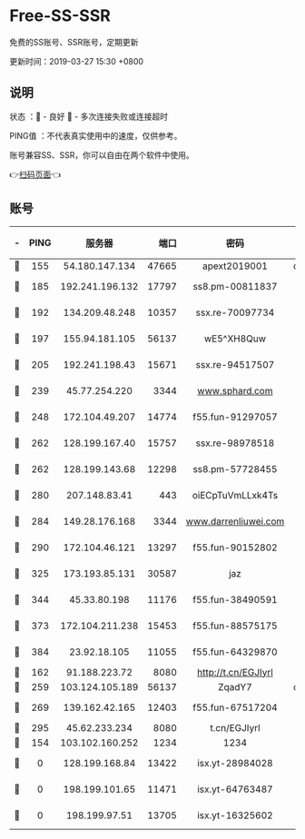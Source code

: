 # Free-SS-SSR

免费的SS账号、SSR账号，定期更新

更新时间：2019-03-27 15:30 +0800

## 说明

状态     ：🙂 - 良好 🙁 - 多次连接失败或连接超时

PING值   ：不代表真实使用中的速度，仅供参考。

账号兼容SS、SSR，你可以自由在两个软件中使用。

👉[扫码页面](https://liesauer.github.io/Free-SS-SSR/)👈

## 账号

|-|PING|服务器|端口|密码|加密方式|区域|
|:----:|:----:|:-----:|-----:|:----:|:----:|:----:|
|🙂|155|54.180.147.134|47665|apext2019001|chacha20|KR|
|🙂|185|192.241.196.132|17797|ss8.pm-00811837|aes-256-cfb|US|
|🙂|192|134.209.48.248|10357|ssx.re-70097734|aes-256-cfb|US|
|🙂|197|155.94.181.105|56137|wE5^XH8Quw|aes-256-cfb|US|
|🙂|205|192.241.198.43|15671|ssx.re-94517507|aes-256-cfb|US|
|🙂|239|45.77.254.220|3344|www.sphard.com|aes-256-cfb|SG|
|🙂|248|172.104.49.207|14774|f55.fun-91297057|aes-256-cfb|SG|
|🙂|262|128.199.167.40|15757|ssx.re-98978518|aes-256-cfb|SG|
|🙂|262|128.199.143.68|12298|ss8.pm-57728455|aes-256-cfb|SG|
|🙂|280|207.148.83.41|443|oiECpTuVmLLxk4Ts|aes-256-cfb|AU|
|🙂|284|149.28.176.168|3344|www.darrenliuwei.com|aes-256-cfb|AU|
|🙂|290|172.104.46.121|13297|f55.fun-90152802|aes-256-cfb|SG|
|🙂|325|173.193.85.131|30587|jaz|aes-256-cfb|US|
|🙂|344|45.33.80.198|11176|f55.fun-38490591|aes-256-cfb|US|
|🙂|373|172.104.211.238|15453|f55.fun-88575175|aes-256-cfb|US|
|🙂|384|23.92.18.105|11055|f55.fun-64329870|aes-256-cfb|US|
|🙂|162|91.188.223.72|8080|http://t.cn/EGJIyrl|rc4-md5|RU|
|🙂|259|103.124.105.189|56137|ZqadY7|chacha20|US|
|🙂|269|139.162.42.165|12403|f55.fun-67517204|aes-256-cfb|SG|
|🙂|295|45.62.233.234|8080|t.cn/EGJIyrl|rc4-md5|CA|
|🙁|154|103.102.160.252|1234|1234|rc4-md5|JP|
|🙁|0|128.199.168.84|13422|isx.yt-28984028|aes-256-cfb|SG|
|🙁|0|198.199.101.65|11471|isx.yt-64763487|aes-256-cfb|US|
|🙁|0|198.199.97.51|13705|isx.yt-16325602|aes-256-cfb|US|
